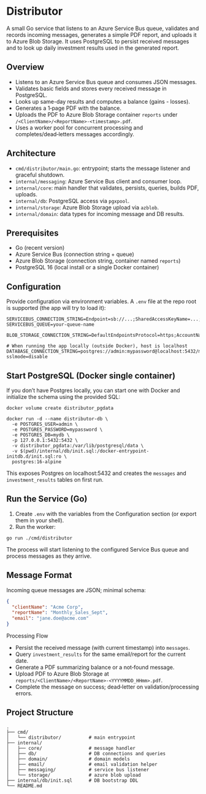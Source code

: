 # Distributor

A small Go service that listens to an Azure Service Bus queue, validates and records incoming messages, generates a simple PDF report, and uploads it to Azure Blob Storage. It uses PostgreSQL to persist received messages and to look up daily investment results used in the generated report.

## Overview

- Listens to an Azure Service Bus queue and consumes JSON messages.
- Validates basic fields and stores every received message in PostgreSQL.
- Looks up same-day results and computes a balance (gains - losses).
- Generates a 1‑page PDF with the balance.
- Uploads the PDF to Azure Blob Storage container `reports` under `/<ClientName>/<ReportName>-<timestamp>.pdf`.
- Uses a worker pool for concurrent processing and completes/dead‑letters messages accordingly.

## Architecture

- `cmd/distributor/main.go`: entrypoint; starts the message listener and graceful shutdown.
- `internal/messaging`: Azure Service Bus client and consumer loop.
- `internal/core`: main handler that validates, persists, queries, builds PDF, uploads.
- `internal/db`: PostgreSQL access via `pgxpool`.
- `internal/storage`: Azure Blob Storage upload via `azblob`.
- `internal/domain`: data types for incoming message and DB results.

## Prerequisites

- Go (recent version)
- Azure Service Bus (connection string + queue)
- Azure Blob Storage (connection string, container named `reports`)
- PostgreSQL 16 (local install or a single Docker container)

## Configuration

Provide configuration via environment variables. A `.env` file at the repo root is supported (the app will try to load it):

```
SERVICEBUS_CONNECTION_STRING=Endpoint=sb://...;SharedAccessKeyName=...;SharedAccessKey=...
SERVICEBUS_QUEUE=your-queue-name

BLOB_STORAGE_CONNECTION_STRING=DefaultEndpointsProtocol=https;AccountName=...;AccountKey=...;EndpointSuffix=core.windows.net

# When running the app locally (outside Docker), host is localhost
DATABASE_CONNECTION_STRING=postgres://admin:mypassword@localhost:5432/mydb?sslmode=disable
```

## Start PostgreSQL (Docker single container)

If you don’t have Postgres locally, you can start one with Docker and initialize the schema using the provided SQL:

```
docker volume create distributor_pgdata

docker run -d --name distributor-db \
  -e POSTGRES_USER=admin \
  -e POSTGRES_PASSWORD=mypassword \
  -e POSTGRES_DB=mydb \
  -p 127.0.0.1:5432:5432 \
  -v distributor_pgdata:/var/lib/postgresql/data \
  -v $(pwd)/internal/db/init.sql:/docker-entrypoint-initdb.d/init.sql:ro \
  postgres:16-alpine
```

This exposes Postgres on localhost:5432 and creates the `messages` and `investment_results` tables on first run.

## Run the Service (Go)

1) Create `.env` with the variables from the Configuration section (or export them in your shell).
2) Run the worker:

```
go run ./cmd/distributor
```

The process will start listening to the configured Service Bus queue and process messages as they arrive.

## Message Format

Incoming queue messages are JSON; minimal schema:

```json
{
  "clientName": "Acme Corp",
  "reportName": "Monthly_Sales_Sept",
  "email": "jane.doe@acme.com"
}
```

Processing Flow
- Persist the received message (with current timestamp) into `messages`.
- Query `investment_results` for the same email/report for the current date.
- Generate a PDF summarizing balance or a not‑found message.
- Upload PDF to Azure Blob Storage at `reports/<ClientName>/<ReportName>-<YYYYMMDD_HHmm>.pdf`.
- Complete the message on success; dead‑letter on validation/processing errors.

## Project Structure

```
.
├── cmd/
│   └── distributor/          # main entrypoint
├── internal/
│   ├── core/                 # message handler
│   ├── db/                   # DB connections and queries
│   ├── domain/               # domain models
│   ├── email/                # email validation helper
│   ├── messaging/            # service bus listener
│   └── storage/              # azure blob upload
├── internal/db/init.sql      # DB bootstrap DDL
└── README.md
```
